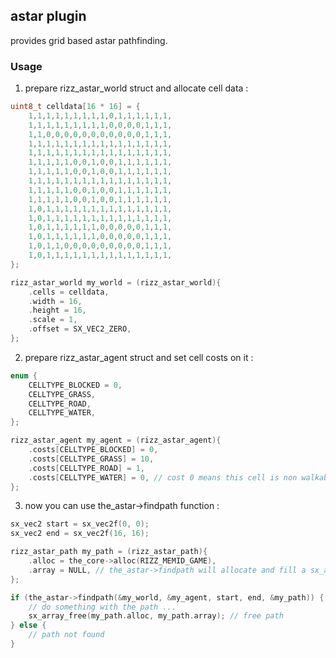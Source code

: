 ## astar plugin

provides grid based astar pathfinding.

### Usage

1. prepare rizz_astar_world struct and allocate cell data :

```c
uint8_t celldata[16 * 16] = {
    1,1,1,1,1,1,1,1,1,0,1,1,1,1,1,1,
    1,1,1,1,1,1,1,1,1,0,0,0,0,1,1,1,
    1,1,0,0,0,0,0,0,0,0,0,0,0,1,1,1,
    1,1,1,1,1,1,1,1,1,1,1,1,1,1,1,1,
    1,1,1,1,1,1,1,1,1,1,1,1,1,1,1,1,
    1,1,1,1,1,0,0,1,0,0,1,1,1,1,1,1,
    1,1,1,1,1,0,0,1,0,0,1,1,1,1,1,1,
    1,1,1,1,1,1,1,1,1,1,1,1,1,1,1,1,
    1,1,1,1,1,0,0,1,0,0,1,1,1,1,1,1,
    1,1,1,1,1,0,0,1,0,0,1,1,1,1,1,1,
    1,0,1,1,1,1,1,1,1,1,1,1,1,1,1,1,
    1,0,1,1,1,1,1,1,1,1,1,1,1,1,1,1,
    1,0,1,1,1,1,1,1,0,0,0,0,0,1,1,1,
    1,0,1,1,1,1,1,1,0,0,0,0,0,1,1,1,
    1,0,1,1,0,0,0,0,0,0,0,0,0,1,1,1,
    1,0,1,1,1,1,1,1,1,1,1,1,1,1,1,1,
};

rizz_astar_world my_world = (rizz_astar_world){
    .cells = celldata,
    .width = 16,
    .height = 16,
    .scale = 1,
    .offset = SX_VEC2_ZERO,
};
```

2. prepare rizz_astar_agent struct and set cell costs on it :

```c
enum {
    CELLTYPE_BLOCKED = 0,
    CELLTYPE_GRASS,
    CELLTYPE_ROAD,
    CELLTYPE_WATER,
};

rizz_astar_agent my_agent = (rizz_astar_agent){
    .costs[CELLTYPE_BLOCKED] = 0, 
    .costs[CELLTYPE_GRASS] = 10,
    .costs[CELLTYPE_ROAD] = 1,
    .costs[CELLTYPE_WATER] = 0, // cost 0 means this cell is non walkable
};
```

3. now you can use the_astar->findpath function :

```c
sx_vec2 start = sx_vec2f(0, 0);
sx_vec2 end = sx_vec2f(16, 16);

rizz_astar_path my_path = (rizz_astar_path){
    .alloc = the_core->alloc(RIZZ_MEMID_GAME),
    .array = NULL, // the_astar->findpath will allocate and fill a sx_array
};

if (the_astar->findpath(&my_world, &my_agent, start, end, &my_path)) {
    // do something with the path ...
    sx_array_free(my_path.alloc, my_path.array); // free path
} else { 
    // path not found
}
```
